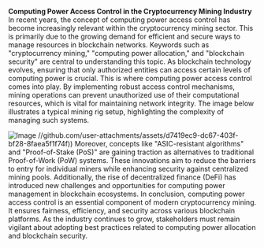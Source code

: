 **Computing Power Access Control in the Cryptocurrency Mining Industry**
In recent years, the concept of computing power access control has become increasingly relevant within the cryptocurrency mining sector. This is primarily due to the growing demand for efficient and secure ways to manage resources in blockchain networks. Keywords such as "cryptocurrency mining," "computing power allocation," and "blockchain security" are central to understanding this topic.
As blockchain technology evolves, ensuring that only authorized entities can access certain levels of computing power is crucial. This is where computing power access control comes into play. By implementing robust access control mechanisms, mining operations can prevent unauthorized use of their computational resources, which is vital for maintaining network integrity. The image below illustrates a typical mining rig setup, highlighting the complexity of managing such systems.

![Image](https://github.com/user-attachments/assets/4a25d116-2220-4385-b08e-f287af8fcbc4)
 //github.com/user-attachments/assets/d7419ec9-dc67-403f-bf28-8faea5f1f74f))
Moreover, concepts like "ASIC-resistant algorithms" and "Proof-of-Stake (PoS)" are gaining traction as alternatives to traditional Proof-of-Work (PoW) systems. These innovations aim to reduce the barriers to entry for individual miners while enhancing security against centralized mining pools. Additionally, the rise of decentralized finance (DeFi) has introduced new challenges and opportunities for computing power management in blockchain ecosystems.
In conclusion, computing power access control is an essential component of modern cryptocurrency mining. It ensures fairness, efficiency, and security across various blockchain platforms. As the industry continues to grow, stakeholders must remain vigilant about adopting best practices related to computing power allocation and blockchain security.
